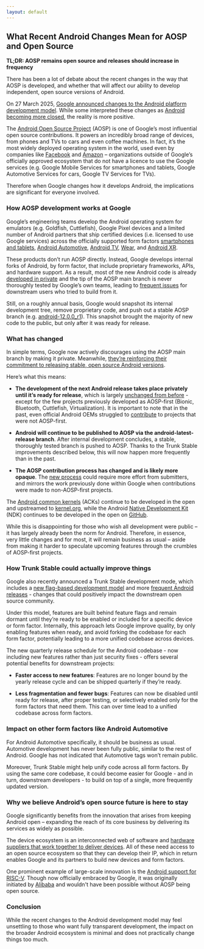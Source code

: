 ```yaml
---
layout: default
---
```


## What Recent Android Changes Mean for AOSP and Open Source

**TL;DR: AOSP remains open source and releases should increase in frequency**

There has been a lot of debate about the recent changes in the way that AOSP is developed, and whether that will affect our ability to develop independent, open source versions of Android.

On 27 March 2025, [Google announced changes to the Android platform development model](https://source.android.com/docs/setup/about/faqs#main-merge). While some interpreted these changes as [Android becoming more closed](https://www.androidauthority.com/google-android-development-aosp-3538503/), the reality is more positive.

The [Android Open Source Project](https://source.android.com/) (AOSP) is one of Google’s most influential open source contributions. It powers an incredibly broad range of devices, from phones and TVs to cars and even coffee machines. In fact, it’s the most widely deployed operating system in the world, used even by companies like [Facebook](https://www.meta.com/en-gb/blog/meta-horizon-os-open-hardware-ecosystem-asus-republic-gamers-lenovo-xbox/) and [Amazon](https://developer.amazon.com/docs/fire-tv/fire-os-overview.html) – organizations outside of Google’s officially approved ecosystem that do not have a licence to use the Google services (e.g. Google Mobile Services for smartphones and tablets, Google Automotive Services for cars, Google TV Services for TVs).

Therefore when Google changes how it develops Android, the implications are significant for everyone involved.


### How AOSP development works at Google
Google’s engineering teams develop the Android operating system for emulators (e.g. Goldfish,  Cuttlefish), Google Pixel devices and a limited number of Android partners that ship certified devices (i.e. licensed to use Google services) across the officially supported form factors [smartphones and tablets](https://www.android.com/), [Android Automotive](https://built-in.google/cars/), [Android TV](https://www.android.com/tv/), [Wear](https://wearos.google.com/), and [Android XR](https://www.android.com/xr/).

These products don’t run AOSP directly. Instead, Google develops internal forks of Android, by form factor, that include proprietary frameworks, APIs, and hardware support. As a result, most of the new Android code is already [developed in private](https://groups.google.com/g/android-platform/c/MDzmcEgxFPw/m/BY-ESnoEqg0J) and the tip of the AOSP main branch is never thoroughly tested by Google’s own teams, leading to [frequent issues](https://issuetracker.google.com/issues?q=status:open%20componentid:381517&s=created_time:desc) for downstream users who tried to build from it.

Still, on a roughly annual basis, Google would snapshot its internal development tree, remove proprietary code, and push out a stable AOSP branch (e.g. [android-12.0.0_r1](https://groups.google.com/g/android-building/c/ChjvrI4jGsU/m/p3tZGLCNAAAJ)). This snapshot brought the majority of new code to the public, but only after it was ready for release.


### What has changed
In simple terms, Google now actively discourages using the AOSP main branch by making it private. Meanwhile, [they’re reinforcing their commitment to releasing stable, open source Android versions](https://source.android.com/docs/setup/about/faqs#:~:text=Our%20single%20most%20important%20goal%20with%20the%20AOSP%20is%20to%20make%20sure%20that%20open%2Dsource%20Android%20software%20is%20implemented%20as%20widely%20and%20compatibly%20as%20possible%2C%20to%20everyone%27s%20benefit.). 

Here’s what this means:
* **The development of the next Android release takes place privately until it’s ready for release**, which is largely [unchanged from before](https://groups.google.com/g/android-platform/c/25aEVdSQ360) - except for the few projects previously developed as AOSP-first (Bionic, Bluetooth, Cuttlefish, Virtualization). It is important to note that in the past, even official Android OEMs struggled to [contribute](https://android-review.googlesource.com/c/platform/frameworks/base/+/2403952) to projects that were not AOSP-first.

* **Android will continue to be published to AOSP via the android-latest-release branch**. After internal development concludes, a stable, thoroughly tested branch is pushed to AOSP. Thanks to the Trunk Stable improvements described below, this will now happen more frequently than in the past.

* **The AOSP contribution process has changed and is likely more opaque**. The [new process](https://source.android.com/docs/setup/about/faqs#contribute) could require more effort from submitters, and mirrors the work previously done within Google when contributions were made to non-AOSP-first projects.

The [Android common kernels](https://source.android.com/docs/core/architecture/kernel/android-common) (ACKs) continue to be developed in the open and upstreamed to [kernel.org](http://kernel.org), while the Android [Native Development Kit](https://developer.android.com/ndk) (NDK) continues to be developed in the open on [GitHub](https://github.com/android/ndk).

While this is disappointing for those who wish all development were public – it has largely already been the norm for Android. Therefore, in essence, very little changes and for most, it will remain business as usual – aside from making it harder to speculate upcoming features through the crumbles of AOSP-first projects.


### How Trunk Stable could actually improve things
Google also recently announced a Trunk Stable development mode, which includes a [new flag-based development model](https://source.android.com/docs/setup/build/feature-flagging) and more [frequent Android releases](https://android-developers.googleblog.com/2024/10/android-sdk-release-update.html) - changes that could positively impact the downstream open source community.

Under this model, features are built behind feature flags and remain dormant until they’re ready to be enabled or included for a specific device or form factor. Internally, this approach lets Google improve quality, by only enabling features when ready, and avoid forking the codebase for each form factor, potentially leading to a more unified codebase across devices.

The new quarterly release schedule for the Android codebase - now including new features rather than just security fixes - offers several potential benefits for downstream projects:

* **Faster access to new features**: Features are no longer bound by the yearly release cycle and can be shipped quarterly if they’re ready.

* **Less fragmentation and fewer bugs**: Features can now be disabled until ready for release, after proper testing, or selectively enabled only for the form factors that need them. This can over time lead to a unified codebase across form factors.


### Impact on other form factors like Android Automotive
For Android Automotive specifically, it should be business as usual. Automotive development has never been fully public, similar to the rest of Android. Google has not indicated that Automotive tags won’t remain public.

Moreover, Trunk Stable might help unify code across all form factors. By using the same core codebase, it could become easier for Google - and in turn, downstream developers - to build on top of a single, more frequently updated version.


### Why we believe Android’s open source future is here to stay
Google significantly benefits from the innovation that arises from keeping Android open – expanding the reach of its core business by delivering its services as widely as possible.

The device ecosystem is an interconnected web of software and [hardware suppliers that work together to deliver devices](https://electronics360.globalspec.com/article/20774/techinsights-teardown-google-pixel-fold#:~:text=Samsung%E2%80%99s%205G%20NR,Murata%E2%80%99s%20saw%20filters). All of these need access to an open source ecosystem so that they can develop their IP, which in return enables Google and its partners to build new devices and form factors.

One prominent example of large-scale innovation is the [Android support for RISC-V](https://opensource.googleblog.com/2023/10/android-and-risc-v-what-you-need-to-know.html). Though now officially embraced by Google, it was originally initiated by [Alibaba](https://riscv.org/blog/2021/11/how-alibaba-is-porting-risc-v-to-the-android-os-guoyin-chen-alibaba/) and wouldn't have been possible without AOSP being open source.


### Conclusion
While the recent changes to the Android development model may feel unsettling to those who want fully transparent development, the impact on the broader Android ecosystem is minimal and does not practically change things too much. 

